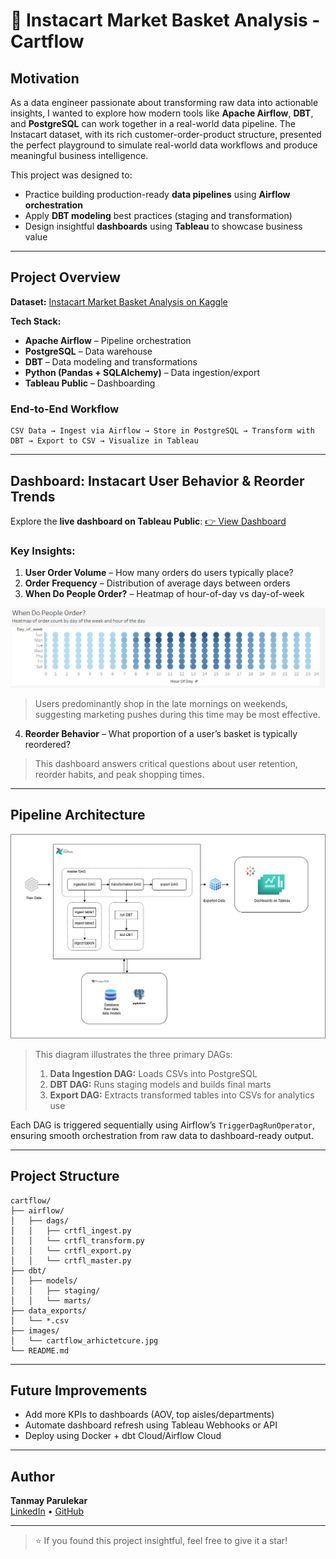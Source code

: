 # 🛒 Instacart Market Basket Analysis - Cartflow

## Motivation

As a data engineer passionate about transforming raw data into actionable insights, I wanted to explore how modern tools like **Apache Airflow**, **DBT**, and **PostgreSQL** can work together in a real-world data pipeline. The Instacart dataset, with its rich customer-order-product structure, presented the perfect playground to simulate real-world data workflows and produce meaningful business intelligence.

This project was designed to:

* Practice building production-ready **data pipelines** using **Airflow orchestration**
* Apply **DBT modeling** best practices (staging and transformation)
* Design insightful **dashboards** using **Tableau** to showcase business value

---

## Project Overview

**Dataset:** [Instacart Market Basket Analysis on Kaggle](https://www.kaggle.com/datasets/psparks/instacart-market-basket-analysis)

**Tech Stack:**

* **Apache Airflow** – Pipeline orchestration
* **PostgreSQL** – Data warehouse
* **DBT** – Data modeling and transformations
* **Python (Pandas + SQLAlchemy)** – Data ingestion/export
* **Tableau Public** – Dashboarding

### End-to-End Workflow

```
CSV Data → Ingest via Airflow → Store in PostgreSQL → Transform with DBT → Export to CSV → Visualize in Tableau
```

---

## Dashboard: Instacart User Behavior & Reorder Trends

Explore the **live dashboard on Tableau Public**: [👉 View Dashboard](https://www.kaggle.com/datasets/yasserh/instacart-online-grocery-basket-analysis-dataset)

### Key Insights:

1. **User Order Volume** – How many orders do users typically place?
2. **Order Frequency** – Distribution of average days between orders
3. **When Do People Order?** – Heatmap of hour-of-day vs day-of-week

![When Do People Order? Heatmap](images/order_time_heatmap.png)

> Users predominantly shop in the late mornings on weekends, suggesting marketing pushes during this time may be most effective.

4. **Reorder Behavior** – What proportion of a user’s basket is typically reordered?

> This dashboard answers critical questions about user retention, reorder habits, and peak shopping times.

---

## Pipeline Architecture

![Data Pipeline Architecture](images/cartflow_architecture.jpg)

> This diagram illustrates the three primary DAGs:
>
> 1. **Data Ingestion DAG:** Loads CSVs into PostgreSQL
> 2. **DBT DAG:** Runs staging models and builds final marts
> 3. **Export DAG:** Extracts transformed tables into CSVs for analytics use

Each DAG is triggered sequentially using Airflow’s `TriggerDagRunOperator`, ensuring smooth orchestration from raw data to dashboard-ready output.

---

## Project Structure

```
cartflow/
├── airflow/
│   ├── dags/
│   │   ├── crtfl_ingest.py
│   │   └── crtfl_transform.py
│   │   └── crtfl_export.py
│   │   └── crtfl_master.py
├── dbt/
│   ├── models/
│   │   ├── staging/
│   │   └── marts/
├── data_exports/
│   └── *.csv
├── images/
│   └── cartflow_arhictetcure.jpg
└── README.md
```

---

## Future Improvements

* Add more KPIs to dashboards (AOV, top aisles/departments)
* Automate dashboard refresh using Tableau Webhooks or API
* Deploy using Docker + dbt Cloud/Airflow Cloud

---

## Author

**Tanmay Parulekar**  
[LinkedIn](https://www.linkedin.com/in/tanmay-parulekar) • [GitHub](https://github.com/tanmaymp)

---

> ⭐ If you found this project insightful, feel free to give it a star!
